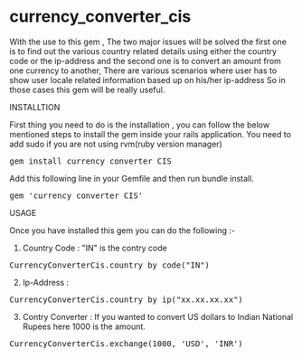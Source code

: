 currency_converter_cis
======================

With the use to this gem , The two major issues will be solved the first one is to find out the various country related details using either the country code or the ip-address and the second one is to convert an amount from one currency to another, There are various scenarios where user has to show user locale related information based up on his/her ip-address So in those cases this gem will be really useful.

INSTALLTION

First thing you need to do is the installation , you can follow the below mentioned steps to install the gem inside your rails application.
You need to add sudo if you are not using rvm(ruby version manager)
<pre>
gem install currency_converter_CIS
</pre>

 
Add this following line in your Gemfile and then run bundle install. 
<pre>
gem 'currency_converter_CIS' 
</pre>



USAGE

Once you have installed this gem you can do the following :-

1) Country Code : "IN" is the contry code
<pre>
CurrencyConverterCis.country_by_code("IN")
</pre>
2) Ip-Address :
<pre>
CurrencyConverterCis.country_by_ip("xx.xx.xx.xx")
</pre>
3) Contry Converter : If you wanted to convert US dollars to Indian National Rupees here 1000 is the amount.
 <pre>
CurrencyConverterCis.exchange(1000, 'USD', 'INR')
</pre>
